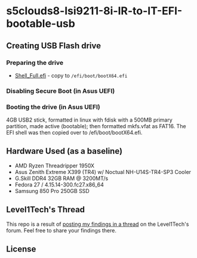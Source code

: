 # s5clouds8-lsi9211-8i-IR-to-IT-EFI-bootable-usb




## Creating USB Flash drive

### Preparing the drive

- [Shell_Full.efi](https://github.com/tianocore/edk2/blob/UDK2010.SR1/EdkShellBinPkg/FullShell/X64/Shell_Full.efi) - copy to `/efi/boot/bootX64.efi`

### Disabling Secure Boot (in Asus UEFI)

### Booting the drive (in Asus UEFI)


4GB USB2 stick, formatted in linux with fdisk with a 500MB primary partition, made active (bootable); then formatted mkfs.vfat as FAT16. The EFI shell was then copied over to /efi/boot/bootX64.efi.




## Hardware Used (as a baseline)

- AMD Ryzen Threadripper 1950X
- Asus Zenith Extreme X399 (TR4) w/ Noctual NH-U14S-TR4-SP3 Cooler
- G.Skill DDR4 32GB RAM @ 3200MT/s
- Fedora 27 / 4.15.14-300.fc27.x86_64
- Samsung 850 Pro 250GB SSD


## Level1Tech's Thread

This repo is a result of [posting my findings in a thread](https://forum.level1techs.com/t/asus-uefi-friendly-efi-usb-no-luck-flashing-lsi9211-8i-hba-from-ir-to-it/126344/6) on the Level1Tech's forum.  Feel free to share your findings there.

## License